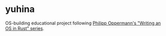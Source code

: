 # yuhina

OS-building educational project following [Philipp Oppermann's "Writing an OS in Rust" series](https://os.phil-opp.com/).
